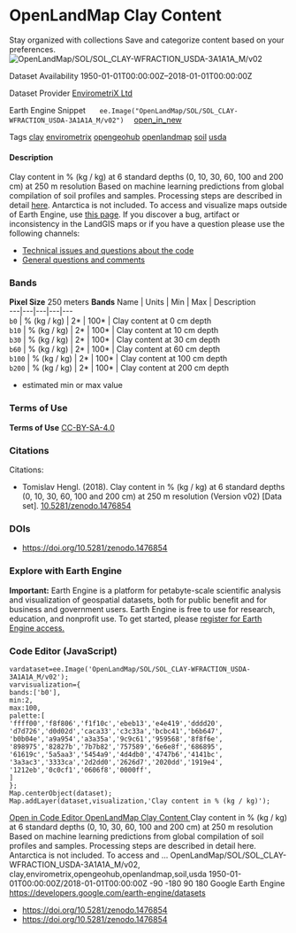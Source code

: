  
#  OpenLandMap Clay Content 
Stay organized with collections  Save and categorize content based on your preferences. 
![OpenLandMap/SOL/SOL_CLAY-WFRACTION_USDA-3A1A1A_M/v02](https://developers.google.com/earth-engine/datasets/images/OpenLandMap/OpenLandMap_SOL_SOL_CLAY-WFRACTION_USDA-3A1A1A_M_v02_sample.png) 

Dataset Availability
    1950-01-01T00:00:00Z–2018-01-01T00:00:00Z 

Dataset Provider
     [ EnvirometriX Ltd ](https://doi.org/10.5281/zenodo.1476854) 

Earth Engine Snippet
     `    ee.Image("OpenLandMap/SOL/SOL_CLAY-WFRACTION_USDA-3A1A1A_M/v02")   ` [ open_in_new ](https://code.earthengine.google.com/?scriptPath=Examples:Datasets/OpenLandMap/OpenLandMap_SOL_SOL_CLAY-WFRACTION_USDA-3A1A1A_M_v02) 

Tags
     [clay](https://developers.google.com/earth-engine/datasets/tags/clay) [envirometrix](https://developers.google.com/earth-engine/datasets/tags/envirometrix) [opengeohub](https://developers.google.com/earth-engine/datasets/tags/opengeohub) [openlandmap](https://developers.google.com/earth-engine/datasets/tags/openlandmap) [soil](https://developers.google.com/earth-engine/datasets/tags/soil) [usda](https://developers.google.com/earth-engine/datasets/tags/usda)
#### Description
Clay content in % (kg / kg) at 6 standard depths (0, 10, 30, 60, 100 and 200 cm) at 250 m resolution
Based on machine learning predictions from global compilation of soil profiles and samples. Processing steps are described in detail [here](https://gitlab.com/openlandmap/global-layers/tree/master/soil). Antarctica is not included.
To access and visualize maps outside of Earth Engine, use [this page](https://opengeohub.org/about-openlandmap).
If you discover a bug, artifact or inconsistency in the LandGIS maps or if you have a question please use the following channels:
  * [Technical issues and questions about the code](https://gitlab.com/openlandmap/global-layers/issues)
  * [General questions and comments](https://disqus.com/home/forums/landgis/)


### Bands
**Pixel Size** 250 meters 
**Bands**
Name | Units | Min | Max | Description  
---|---|---|---|---  
`b0` | % (kg / kg) |  2*  |  100*  | Clay content at 0 cm depth  
`b10` | % (kg / kg) |  2*  |  100*  | Clay content at 10 cm depth  
`b30` | % (kg / kg) |  2*  |  100*  | Clay content at 30 cm depth  
`b60` | % (kg / kg) |  2*  |  100*  | Clay content at 60 cm depth  
`b100` | % (kg / kg) |  2*  |  100*  | Clay content at 100 cm depth  
`b200` | % (kg / kg) |  2*  |  100*  | Clay content at 200 cm depth  
* estimated min or max value 
### Terms of Use
**Terms of Use**
[CC-BY-SA-4.0](https://spdx.org/licenses/CC-BY-SA-4.0.html)
### Citations
Citations:
  * Tomislav Hengl. (2018). Clay content in % (kg / kg) at 6 standard depths (0, 10, 30, 60, 100 and 200 cm) at 250 m resolution (Version v02) [Data set]. [10.5281/zenodo.1476854](https://doi.org/10.5281/zenodo.1476854)


### DOIs
  * [ https://doi.org/10.5281/zenodo.1476854 ](https://doi.org/10.5281/zenodo.1476854)


### Explore with Earth Engine
**Important:** Earth Engine is a platform for petabyte-scale scientific analysis and visualization of geospatial datasets, both for public benefit and for business and government users. Earth Engine is free to use for research, education, and nonprofit use. To get started, please [register for Earth Engine access.](https://console.cloud.google.com/earth-engine)
### Code Editor (JavaScript)
```
vardataset=ee.Image('OpenLandMap/SOL/SOL_CLAY-WFRACTION_USDA-3A1A1A_M/v02');
varvisualization={
bands:['b0'],
min:2,
max:100,
palette:[
'ffff00','f8f806','f1f10c','ebeb13','e4e419','dddd20',
'd7d726','d0d02d','caca33','c3c33a','bcbc41','b6b647',
'b0b04e','a9a954','a3a35a','9c9c61','959568','8f8f6e',
'898975','82827b','7b7b82','757589','6e6e8f','686895',
'61619c','5a5aa3','5454a9','4d4db0','4747b6','4141bc',
'3a3ac3','3333ca','2d2dd0','2626d7','2020dd','1919e4',
'1212eb','0c0cf1','0606f8','0000ff',
]
};
Map.centerObject(dataset);
Map.addLayer(dataset,visualization,'Clay content in % (kg / kg)');
```
[ Open in Code Editor ](https://code.earthengine.google.com/?scriptPath=Examples:Datasets/OpenLandMap/OpenLandMap_SOL_SOL_CLAY-WFRACTION_USDA-3A1A1A_M_v02)
[ OpenLandMap Clay Content ](https://developers.google.com/earth-engine/datasets/catalog/OpenLandMap_SOL_SOL_CLAY-WFRACTION_USDA-3A1A1A_M_v02)
Clay content in % (kg / kg) at 6 standard depths (0, 10, 30, 60, 100 and 200 cm) at 250 m resolution Based on machine learning predictions from global compilation of soil profiles and samples. Processing steps are described in detail here. Antarctica is not included. To access and …
OpenLandMap/SOL/SOL_CLAY-WFRACTION_USDA-3A1A1A_M/v02, clay,envirometrix,opengeohub,openlandmap,soil,usda 
1950-01-01T00:00:00Z/2018-01-01T00:00:00Z
-90 -180 90 180 
Google Earth Engine
https://developers.google.com/earth-engine/datasets
  * [ https://doi.org/10.5281/zenodo.1476854 ](https://doi.org/https://doi.org/10.5281/zenodo.1476854)
  * [ https://doi.org/10.5281/zenodo.1476854 ](https://doi.org/https://developers.google.com/earth-engine/datasets/catalog/OpenLandMap_SOL_SOL_CLAY-WFRACTION_USDA-3A1A1A_M_v02)


